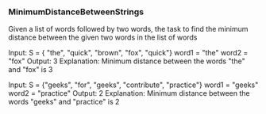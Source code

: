 ### MinimumDistanceBetweenStrings
Given a list of words followed by two words, the task to find the minimum distance between the given two words in the list of words

Input:
S = { "the", "quick", "brown", "fox", 
     "quick"}
word1 = "the"
word2 = "fox"
Output: 3
Explanation: Minimum distance between the 
words "the" and "fox" is 3

Input:
S = {"geeks", "for", "geeks", "contribute", 
     "practice"}
word1 = "geeks"
word2 = "practice"
Output: 2
Explanation: Minimum distance between the
words "geeks" and "practice" is 2
